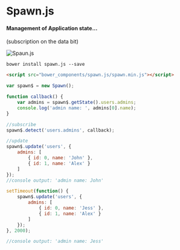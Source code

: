 # Spawn.js
#### Management of Application state... 
(subscription on the data bit)

![Spaun.js](http://2.bp.blogspot.com/_sBl2KZslg98/S_zpYQ4-mFI/AAAAAAAAAD0/5HAjyKHqt7w/s1600/spawn04.jpg)

```
bower install spawn.js --save
```

```html
<script src="bower_components/spawn.js/spawn.min.js"></script>
```

```javascript
var spawn$ = new Spawn();

function callback() {
    var admins = spawn$.getState().users.admins;
    console.log('admin name: ', admins[0].name);
}

//subscribe
spawn$.detect('users.admins', callback);

//update
spawn$.update('users', {
	admins: [
		{ id: 0, name: 'John' },
		{ id: 1, name: 'Alex' }
	]
});
//console output: 'admin name: John'

setTimeout(function() {
	spawn$.update('users', {
		admins: [
			{ id: 0, name: 'Jess' },
			{ id: 1, name: 'Alex' }
		]
	});
}, 2000);

//console output: 'admin name: Jess'
```
